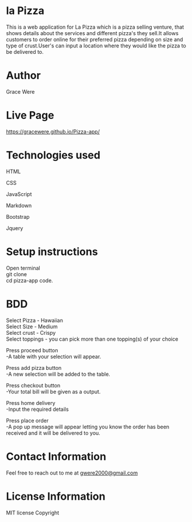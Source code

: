 # la Pizza

This is a web application for La Pizza which is a pizza selling venture, that shows details about the services and different pizza's they sell.It allows customers to order online for their preferred pizza depending on size and type of crust.User's can input a location where they would like the pizza to be delivered to.

# Author

Grace Were

# Live Page

https://gracewere.github.io/Pizza-app/

# Technologies used

HTML

CSS

JavaScript

Markdown

Bootstrap

Jquery

# Setup instructions

Open terminal  
git clone  
cd pizza-app
code.

# BDD

Select Pizza - Hawaiian  
Select Size - Medium  
Select crust - Crispy  
Select toppings - you can pick more than one topping(s) of your choice

Press proceed button  
-A table with your selection will appear.

Press add pizza button  
-A new selection will be added to the table.

Press checkout button  
-Your total bill will be given as a output.

Press home delivery  
-Input the required details

Press place order  
-A pop up message will appear letting you know the order has been received and it will be delivered to you.

# Contact Information

Feel free to reach out to me at gwere2000@gmail.com

# License Information

MIT license
Copyright
